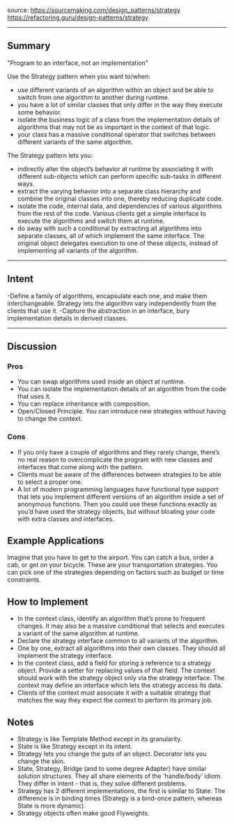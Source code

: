 source:
https://sourcemaking.com/design_patterns/strategy
https://refactoring.guru/design-patterns/strategy

---
## Summary
"Program to an interface, not an implementation"

Use the Strategy pattern when you want to/when:
- use different variants of an algorithm within an object and be able to switch from one algorithm to another during runtime.
- you have a lot of similar classes that only differ in the way they execute some behavior.
- isolate the business logic of a class from the implementation details of algorithms that may not be as important in the context of that logic.
- your class has a massive conditional operator that switches between different variants of the same algorithm.

The Strategy pattern lets you:
- indirectly alter the object’s behavior at runtime by associating it with different sub-objects which can perform specific sub-tasks in different ways.
- extract the varying behavior into a separate class hierarchy and combine the original classes into one, thereby reducing duplicate code.
- isolate the code, internal data, and dependencies of various algorithms from the rest of the code. Various clients get a simple interface to execute the algorithms and switch them at runtime.
- do away with such a conditional by extracting all algorithms into separate classes, all of which implement the same interface. The original object delegates execution to one of these objects, instead of implementing all variants of the algorithm.


---
## Intent

-Define a family of algorithms, encapsulate each one, and make them interchangeable. Strategy lets the algorithm vary independently from the clients that use it.
-Capture the abstraction in an interface, bury implementation details in derived classes.

---
## Discussion
### Pros
- You can swap algorithms used inside an object at runtime.
- You can isolate the implementation details of an algorithm from the code that uses it.
- You can replace inheritance with composition.
- Open/Closed Principle. You can introduce new strategies without having to change the context.
### Cons
- If you only have a couple of algorithms and they rarely change, there’s no real reason to overcomplicate the program with new classes and interfaces that come along with the pattern.
- Clients must be aware of the differences between strategies to be able to select a proper one.
- A lot of modern programming languages have functional type support that lets you implement different versions of an algorithm inside a set of anonymous functions. Then you could use these functions exactly as you’d have used the strategy objects, but without bloating your code with extra classes and interfaces.

## Example Applications
Imagine that you have to get to the airport. You can catch a bus, order a cab, or get on your bicycle. These are your transportation strategies. You can pick one of the strategies depending on factors such as budget or time constraints.

## How to Implement

- In the context class, identify an algorithm that’s prone to frequent changes. It may also be a massive conditional that selects and executes a variant of the same algorithm at runtime.
- Declare the strategy interface common to all variants of the algorithm.
- One by one, extract all algorithms into their own classes. They should all implement the strategy interface.
- In the context class, add a field for storing a reference to a strategy object. Provide a setter for replacing values of that field. The context should work with the strategy object only via the strategy interface. The context may define an interface which lets the strategy access its data.
- Clients of the context must associate it with a suitable strategy that matches the way they expect the context to perform its primary job.


## Notes

- Strategy is like Template Method except in its granularity.
- State is like Strategy except in its intent.
- Strategy lets you change the guts of an object. Decorator lets you change the skin.
- State, Strategy, Bridge (and to some degree Adapter) have similar solution structures. They all share elements of the 'handle/body' idiom. They differ in intent - that is, they solve different problems.
- Strategy has 2 different implementations, the first is similar to State. The difference is in binding times (Strategy is a bind-once pattern, whereas State is more dynamic).
- Strategy objects often make good Flyweights.

